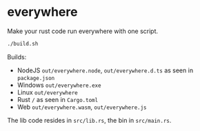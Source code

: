 # everywhere

Make your rust code run everywhere with one script.

```sh
./build.sh
```

Builds:
 - NodeJS `out/everywhere.node`, `out/everywhere.d.ts` as seen in `package.json`
 - Windows `out/everywhere.exe`
 - Linux `out/everywhere`
 - Rust `/` as seen in `Cargo.toml`
 - Web `out/everywhere.wasm`, `out/everywhere.js`

The lib code resides in `src/lib.rs`, the bin in `src/main.rs`.
